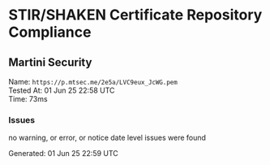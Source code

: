 # STIR/SHAKEN Certificate Repository Compliance

## Martini Security

Name: `https://p.mtsec.me/2e5a/LVC9eux_JcWG.pem`\
Tested At: 01 Jun 25 22:58 UTC\
Time: 73ms

### Issues

no warning, or error, or notice date level issues were found

Generated: 01 Jun 25 22:59 UTC
